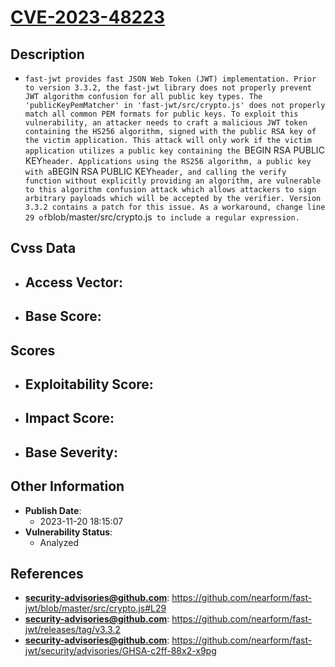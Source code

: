 
# [CVE-2023-48223](https://github.com/nearform/fast-jwt/blob/master/src/crypto.js#L29)

## Description

- `fast-jwt provides fast JSON Web Token (JWT) implementation. Prior to version 3.3.2, the fast-jwt library does not properly prevent JWT algorithm confusion for all public key types. The 'publicKeyPemMatcher' in 'fast-jwt/src/crypto.js' does not properly match all common PEM formats for public keys. To exploit this vulnerability, an attacker needs to craft a malicious JWT token containing the HS256 algorithm, signed with the public RSA key of the victim application. This attack will only work if the victim application utilizes a public key containing the `BEGIN RSA PUBLIC KEY` header. Applications using the RS256 algorithm, a public key with a `BEGIN RSA PUBLIC KEY` header, and calling the verify function without explicitly providing an algorithm, are vulnerable to this algorithm confusion attack which allows attackers to sign arbitrary payloads which will be accepted by the verifier. Version 3.3.2 contains a patch for this issue. As a workaround, change line 29 of `blob/master/src/crypto.js` to include a regular expression.`

## Cvss Data

- **Access Vector**:
  - 
- **Base Score**:
  - 

## Scores

- **Exploitability Score**:
  - 
- **Impact Score**:
  - 
- **Base Severity**:
  - 

## Other Information

- **Publish Date**:
  - 2023-11-20 18:15:07
- **Vulnerability Status**:
  - Analyzed

## References

- **security-advisories@github.com**: https://github.com/nearform/fast-jwt/blob/master/src/crypto.js#L29
- **security-advisories@github.com**: https://github.com/nearform/fast-jwt/releases/tag/v3.3.2
- **security-advisories@github.com**: https://github.com/nearform/fast-jwt/security/advisories/GHSA-c2ff-88x2-x9pg
